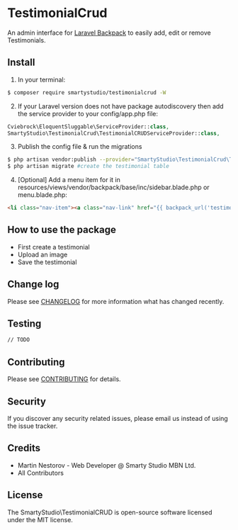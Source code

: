 # TestimonialCrud

An admin interface for [Laravel Backpack](laravelbackpack.com) to easily add, edit or remove Testimonials.

## Install

1. In your terminal:

``` bash
$ composer require smartystudio/testimonialcrud -W
```

2. If your Laravel version does not have package autodiscovery then add the service provider to your config/app.php file:

```php
Cviebrock\EloquentSluggable\ServiceProvider::class,
SmartyStudio\TestimonialCrud\TestimonialCRUDServiceProvider::class,
```

3. Publish the config file & run the migrations

```bash
$ php artisan vendor:publish --provider="SmartyStudio\TestimonialCrud\TestimonialCRUDServiceProvider" #publish config, view  and migration files
$ php artisan migrate #create the testimonial table
```

4. [Optional] Add a menu item for it in resources/views/vendor/backpack/base/inc/sidebar.blade.php or menu.blade.php:

```html
<li class="nav-item"><a class="nav-link" href="{{ backpack_url('testimonial') }}"><i class="nav-icon la la-bullhorn"></i><span>Testimonials</span></a></li>
```

## How to use the package

* First create a testimonial
* Upload an image
* Save the testimonial

## Change log

Please see [CHANGELOG](CHANGELOG.md) for more information what has changed recently.

## Testing

``` bash
// TODO
```

## Contributing

Please see [CONTRIBUTING](CONTRIBUTING.md) for details.

## Security

If you discover any security related issues, please email us instead of using the issue tracker.

## Credits

- Martin Nestorov - Web Developer @ Smarty Studio MBN Ltd.
- All Contributors

## License

The SmartyStudio\TestimonialCRUD is open-source software licensed under the MIT license.